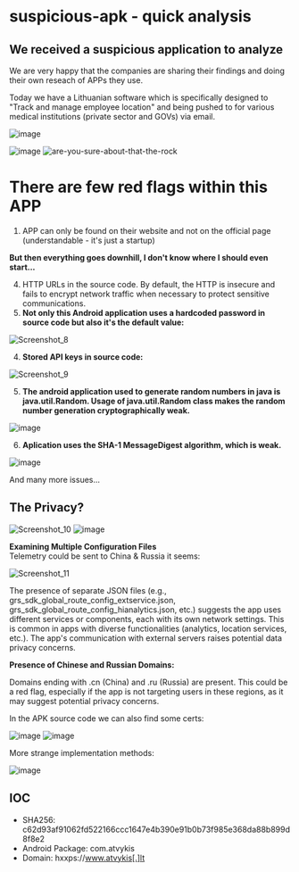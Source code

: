 # suspicious-apk - quick analysis    

## We received a suspicious application to analyze
We are very happy that the companies are sharing their findings and doing their own reseach of APPs they use.

Today we have a Lithuanian software which is specifically designed to "Track and manage employee location" and being pushed to for various medical institutions (private sector and GOVs) via email.

![image](https://github.com/user-attachments/assets/41b59280-d402-494e-a73c-84c1ebffd3cc)    

![image](https://github.com/user-attachments/assets/5940f096-ee9e-4540-8105-4864f66f2573)
![are-you-sure-about-that-the-rock](https://github.com/user-attachments/assets/217ecb3e-029a-40fe-bd08-9baaac92133c)    

# There are few red flags within this APP    

1. APP can only be found on their website and not on the official page (understandable - it's just a startup)    

**But then everything goes downhill, I don't know where I should even start...**    

4. HTTP URLs in the source code. By default, the HTTP is insecure and fails to encrypt network traffic when necessary to protect sensitive communications.    
5. **Not only this Android application uses a hardcoded password in source code but also it's the default value:**     

![Screenshot_8](https://github.com/user-attachments/assets/6d86a0d3-8d3a-420b-8c06-6ecbd0492834)    

4. **Stored API keys in source code:**    

![Screenshot_9](https://github.com/user-attachments/assets/c68b5d3d-dd6a-4e6a-b211-9225c8455dd8)    


5. **The android application used to generate random numbers in java is java.util.Random. Usage of java.util.Random class makes the random number generation cryptographically weak.**        

![image](https://github.com/user-attachments/assets/45652b53-7f19-4bd1-a793-caf002c45fd6)    

6. **Aplication uses the SHA-1 MessageDigest algorithm, which is weak.**    

![image](https://github.com/user-attachments/assets/dd94bf91-310b-4d18-b306-a1b4530f863e)    

And many more issues...

## The Privacy?    

![Screenshot_10](https://github.com/user-attachments/assets/3d0d0780-2c36-450d-81a5-c08283ef1e32) ![image](https://github.com/user-attachments/assets/fdf65bd8-b7f2-4895-9491-15276e567b5d)


**Examining Multiple Configuration Files**    
Telemetry could be sent to China & Russia it seems:    

![Screenshot_11](https://github.com/user-attachments/assets/8be3b0f1-dbb5-4b79-844e-a322b7fb48bd)    



The presence of separate JSON files (e.g., grs_sdk_global_route_config_extservice.json, grs_sdk_global_route_config_hianalytics.json, etc.) suggests the app uses different services or components, each with its own network settings. 
This is common in apps with diverse functionalities (analytics, location services, etc.). The app's communication with external servers raises potential data privacy concerns.

**Presence of Chinese and Russian Domains:**    

Domains ending with .cn (China) and .ru (Russia) are present.
This could be a red flag, especially if the app is not targeting users in these regions, as it may suggest potential privacy concerns.

In the APK source code we can also find some certs:

![image](https://github.com/user-attachments/assets/7c69fdaf-8505-4747-8844-fe836f7bd879) ![image](https://github.com/user-attachments/assets/3dd66401-4385-4cb6-8afe-559cb98d3e7f)

More strange implementation methods:    

![image](https://github.com/user-attachments/assets/405c46c8-0dc2-49e5-829c-e72782e045ee)    



## IOC    
- SHA256: c62d93af91062fd522166ccc1647e4b390e91b0b73f985e368da88b899d8f8e2    
- Android Package: com.atvykis
- Domain: hxxps://www.atvykis[.]lt  
